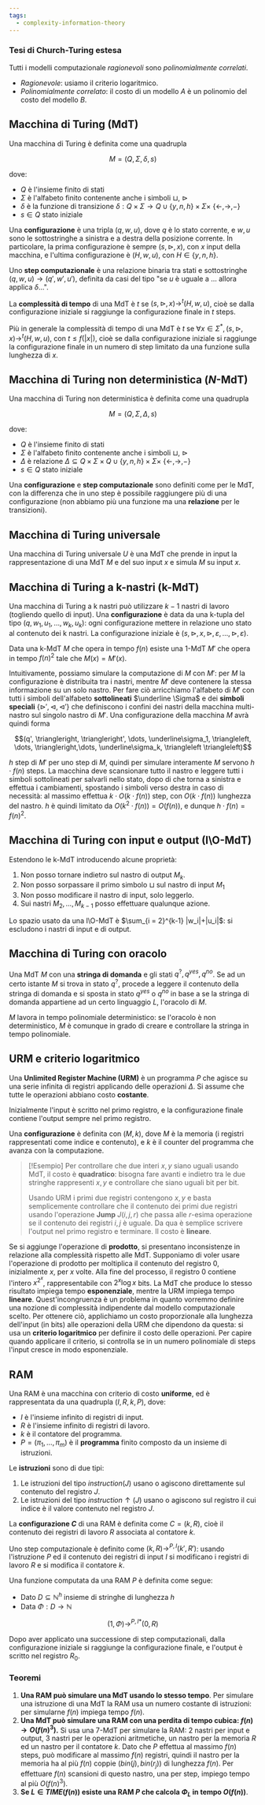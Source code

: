 ```yaml
---
tags: 
  - complexity-information-theory
---
```


### Tesi di Church-Turing estesa
Tutti i modelli computazionale *ragionevoli* sono *polinomialmente correlati*.

- *Ragionevole*: usiamo il criterio logaritmico.
- *Polinomialmente correlato*: il costo di un modello $A$ è un polinomio del costo del modello $B$.

## Macchina di Turing (MdT)
Una macchina di Turing è definita come una quadrupla

$$M = (Q, \Sigma, \delta, s)$$

dove:
- $Q$ è l'insieme finito di stati
- $\Sigma$ è l'alfabeto finito contenente anche i simboli $\sqcup$, $\triangleright$
- $\delta$ è la funzione di transizione $\delta : Q \times \Sigma \rightarrow Q \cup \{y, n, h\} \times \Sigma \times \ \{\leftarrow, \rightarrow,-\}$
- $s \in Q$ stato iniziale

Una **configurazione** è una tripla $(q,w,u)$, dove $q$ è lo stato corrente, e $w,u$ sono le sottostringhe a sinistra e a destra della posizione corrente.
In particolare, la prima configurazione è sempre $(s, \triangleright, x)$, con $x$ input della macchina, e l'ultima configurazione è $(H, w, u)$, con $H \in \{y,n,h\}$.

Uno **step computazionale** è una relazione binaria tra stati e sottostringhe $(q,w,u) \rightarrow (q',w',u')$, definita da casi del tipo "se $u$ è uguale a ... allora applica  $\delta$...".

La **complessità di tempo** di una MdT è $t$ se $(s, \triangleright, x) \rightarrow^t (H, w, u)$, cioè se dalla configurazione iniziale si raggiunge la configurazione finale in $t$ steps.

Più in generale la complessità di tempo di una MdT è $t$ se $\forall x \in \Sigma^*,(s, \triangleright, x) \rightarrow^t (H, w, u)$, con $t \leq f(|x|)$, cioè se dalla configurazione iniziale si raggiunge la configurazione finale in un numero di step limitato da una funzione sulla lunghezza di $x$.

## Macchina di Turing non deterministica ($N$-MdT)
Una macchina di Turing non deterministica è definita come una quadrupla

$$M = (Q, \Sigma, \Delta, s)$$

dove:
- $Q$ è l'insieme finito di stati
- $\Sigma$ è l'alfabeto finito contenente anche i simboli $\sqcup$, $\triangleright$
- $\Delta$ è relazione $\Delta \subseteq Q \times \Sigma \times Q \cup \{y, n, h\} \times \Sigma \times \ \{\leftarrow, \rightarrow,-\}$
- $s \in Q$ stato iniziale

Una **configurazione** e **step computazionale** sono definiti come per le MdT, con la differenza che in uno step è possibile raggiungere più di una configurazione (non abbiamo più una funzione ma una **relazione** per le transizioni).

## Macchina di Turing universale
Una macchina di Turing universale $U$ è una MdT che prende in input la rappresentazione di una MdT $M$ e del suo input $x$ e simula $M$ su input $x$.

## Macchina di Turing a k-nastri (k-MdT)
Una macchina di Turing a k nastri può utilizzare $k-1$ nastri di lavoro (togliendo quello di input).
Una **configurazione** è data da una k-tupla del tipo $(q, w_1, u_1, \dots , w_k, u_k)$: ogni configurazione mettere in relazione uno stato al contenuto dei k nastri. La configurazione iniziale è $(s, \triangleright, x, \triangleright, \varepsilon, \dots, \triangleright, \varepsilon)$.

Data una k-MdT $M$ che opera in tempo $f(n)$ esiste una 1-MdT $M'$ che opera in tempo $f(n)^2$ tale che $M(x) = M'(x)$.

Intuitivamente, possiamo simulare la computazione di $M$ con $M'$: per $M$ la configurazione è distribuita tra i nastri, mentre $M'$ deve contenere la stessa informazione su un solo nastro.
Per fare ciò arricchiamo l'alfabeto di $M'$ con tutti i simboli dell'alfabeto **sottolineati** $\underline \Sigma$ e dei **simboli speciali** $\{\triangleright', \triangleleft, \triangleleft'\}$ che definiscono i confini dei nastri della macchina multi-nastro sul singolo nastro di $M'$. Una configurazione della macchina $M$ avrà quindi forma 

$$(q', \triangleright, \triangleright', \dots, \underline\sigma_1, \triangleleft, \dots, \triangleright,\dots, \underline\sigma_k, \triangleleft \triangleleft)$$

$h$ step di $M'$ per uno step di $M$, quindi per simulare interamente $M$ servono $h \cdot f(n)$ steps. La macchina deve scansionare tutto il nastro e leggere tutti i simboli sottolineati per salvarli nello stato, dopo di che torna a sinistra e effettua i cambiamenti, spostando i simboli verso destra in caso di necessità: al massimo effettua $k \cdot O(k \cdot f(n))$ step, con $O(k \cdot f(n))$ lunghezza del nastro. 
$h$ è quindi limitato da $O(k^2 \cdot f(n)) = O(f(n))$, e dunque $h \cdot f(n) = f(n)^2$.

## Macchina di Turing con input e output (I\O-MdT)
Estendono le k-MdT introducendo alcune proprietà:

1. Non posso tornare indietro sul nastro di output $M_k$.
2. Non posso sorpassare il primo simbolo $\sqcup$ sul nastro di input $M_1$
3. Non posso modificare il nastro di input, solo leggerlo.
4. Sui nastri $M_2, \dots, M_{k-1}$ posso effettuare qualunque azione.

Lo spazio usato da una I\O-MdT è $\sum_{i = 2}^{k-1} |w_i|+|u_i|$: si escludono i nastri di input e di output.

## Macchina di Turing con oracolo
Una MdT $M$ con una **stringa di domanda** e gli stati $q^?, q^{yes}, q^{no}$.
Se ad un certo istante $M$ si trova in stato $q^?$, procede a leggere il contenuto della stringa di domanda e si sposta in stato $q^{yes}$ o $q^{no}$ in base a se la stringa di domanda appartiene ad un certo linguaggio $L$, l'oracolo di $M$.

$M$ lavora in tempo polinomiale deterministico: se l'oracolo è non deterministico, $M$ è comunque in grado di creare e controllare la stringa in tempo polinomiale.

## URM e criterio logaritmico
Una **Unlimited Register Machine (URM)** è un programma $P$ che agisce su una serie infinita di registri applicando delle operazioni $\Delta$. Si assume che tutte le operazioni abbiano costo **costante**.

Inizialmente l'input è scritto nel primo registro, e la configurazione finale contiene l'output sempre nel primo registro.

Una **configurazione** è definita con $(M, k)$, dove $M$ è la memoria (i registri rappresentati come indice e contenuto), e $k$ è il counter del programma che avanza con la computazione.

> [!Esempio] 
> Per controllare che due interi $x,y$ siano uguali usando MdT, il costo è **quadratico**: bisogna fare avanti e indietro tra le due stringhe rappresenti $x,y$ e controllare che siano uguali bit per bit.
>
> Usando URM i primi due registri contengono $x,y$ e basta semplicemente controllare che il contenuto dei primi due registri usando l'operazione **Jump** $J(i,j,r)$ che passa alle $r$-esima operazione se il contenuto dei registri $i,j$ è uguale. Da qua è semplice scrivere l'output nel primo registro e terminare. Il costo è **lineare**.

Se si aggiunge l'operazione di **prodotto**, si presentano inconsistenze in relazione alla complessità rispetto alle MdT.
Supponiamo di voler usare l'operazione di prodotto per moltiplica il contenuto del registro $0$, inizialmente $x$, per $x$ volte. Alla fine del processo, il registro 0 contiene l'intero $x^{2^x}$, rappresentabile con $2^x \log x$ bits. La MdT che produce lo stesso risultato impiega tempo **esponenziale**, mentre la URM impiega tempo **lineare**.
Quest'incongruenza è un problema in quanto vorremmo definire una nozione di complessità indipendente dal modello computazionale scelto.
Per ottenere ciò, applichiamo un costo proporzionale alla lunghezza dell'input (in bits) alle operazioni della URM che dipendono da questa: si usa un **criterio logaritmico** per definire il costo delle operazioni.
Per capire quando applicare il criterio, si controlla se in un numero polinomiale di steps l'input cresce in modo esponenziale.

## RAM
Una RAM è una macchina con criterio di costo **uniforme**, ed è rappresentata da una quadrupla $(I,R,k, P)$, dove:
- $I$ è l'insieme infinito di registri di input.
- $R$ è l'insieme infinito di registri di lavoro.
- $k$ è il contatore del programma.
- $P=(\pi_1,\dots, \pi_m)$ è il **programma** finito composto da un insieme di istruzioni.

Le **istruzioni** sono di due tipi: 
1. Le istruzioni del tipo $instruction(J)$ usano o agiscono direttamente sul contenuto del registro $J$.
2. Le istruzioni del tipo $instruction\uparrow(J)$ usano o agiscono sul registro il cui indice è il valore contenuto nel registro $J$.

La **configurazione $C$**  di una RAM è definita come $C = (k, R)$, cioè il contenuto dei registri di lavoro $R$ associata al contatore $k$.

Uno step computazionale è definito come $(k, R) \rightarrow^{P,I} (k', R')$: usando l'istruzione $P$ ed il contenuto dei registri di input $I$ si modificano i registri di lavoro $R$ e si modifica il contatore $k$.

Una funzione computata da una RAM $P$ è definita come segue:

- Dato $D \subseteq \mathbb{N}^h$ insieme di stringhe di lunghezza $h$
- Data $\Phi : D \rightarrow \mathbb{N}$

$$(1, \Phi) \rightarrow^{P,I *} (0, R)$$

Dopo aver applicato una successione di step computazionali, dalla configurazione iniziale si raggiunge la configurazione finale, e l'output è scritto nel registro $R_0$.

### Teoremi

1. **Una RAM può simulare una MdT usando lo stesso tempo**. Per simulare una istruzione di una MdT la RAM usa un numero costante di istruzioni: per simularne $f(n)$ impiega tempo $f(n)$.
2. **Una MdT può simulare una RAM con una perdita di tempo cubica: $f(n) \rightarrow O(f(n)^3)$.** Si usa una 7-MdT per simulare la RAM: 2 nastri per input e output, 3 nastri per le operazioni aritmetiche, un nastro per la memoria $R$ ed un nastro per il contatore $k$. Dato che $P$ effettua al massimo $f(n)$ steps, può modificare al massimo $f(n)$ registri, quindi il nastro per la memoria ha al più $f(n)$ coppie $(bin(j), bin(r_j))$ di lunghezza $f(n)$. Per effettuare $f(n)$ scansioni di questo nastro, una per step, impiego tempo al più $O(f(n)^3)$.
4. **Se $L \in TIME(f(n))$ esiste una RAM $P$ che calcola $\Phi_L$ in tempo $O(f(n))$**.